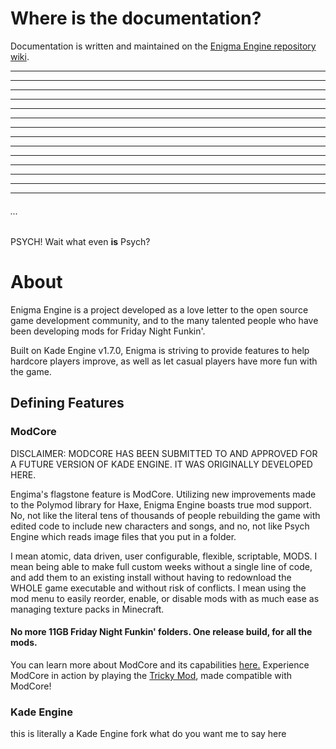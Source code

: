 # Where is the documentation?

Documentation is written and maintained on the [Enigma Engine repository wiki](https://github.com/EnigmaEngine/EnigmaEngine/wiki/home).

---

---
---

---
---

---
---

---
---

---
---

---
---

---
###### ...

PSYCH! Wait what even **is** Psych?

# About

Enigma Engine is a project developed as a love letter to the open source game development community, and to the many talented people who have been developing mods for Friday Night Funkin'.

Built on Kade Engine v1.7.0, Enigma is striving to provide features to help hardcore players improve, as well as let casual players have more fun with the game.

## Defining Features

### ModCore
DISCLAIMER: MODCORE HAS BEEN SUBMITTED TO AND APPROVED FOR A FUTURE VERSION OF KADE ENGINE. IT WAS ORIGINALLY DEVELOPED HERE.

Engima's flagstone feature is ModCore. Utilizing new improvements made to the Polymod library for Haxe, Enigma Engine boasts true mod support. No, not like the literal tens of thousands of people rebuilding the game with edited code to include new characters and songs, and no, not like Psych Engine which reads image files that you put in a folder.

I mean atomic, data driven, user configurable, flexible, scriptable, MODS. I mean being able to make full custom weeks without a single line of code, and add them to an existing install without having to redownload the WHOLE game executable and without risk of conflicts. I mean using the mod menu to easily reorder, enable, or disable mods with as much ease as managing texture packs in Minecraft.

#### No more 11GB Friday Night Funkin' folders. One release build, for all the mods.

You can learn more about ModCore and its capabilities [here.](https://github.com/EnigmaEngine/EnigmaEngine/wiki/Modding-Guide)
Experience ModCore in action by playing the [Tricky Mod](https://github.com/EnigmaEngine/ModCore-Tricky-Mod), made compatible with ModCore!

### Kade Engine
this is literally a Kade Engine fork what do you want me to say here
